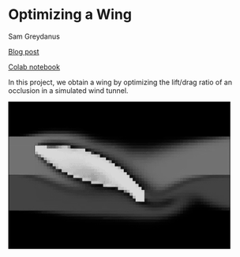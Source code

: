 # Optimizing a Wing
Sam Greydanus

[Blog post](https://greydanus.github.io/2020/07/30/physics-of-flight/)

[Colab notebook](https://colab.research.google.com/drive/1RTsSyr7B3THKVGp_44Oyh7rxBriOHzJ7)

In this project, we obtain a wing by optimizing the lift/drag ratio of an occlusion in a simulated wind tunnel.

![optimized_wing.png](static/wing.png)